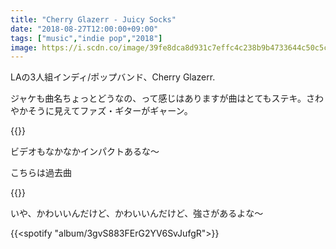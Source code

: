```yaml
---
title: "Cherry Glazerr - Juicy Socks"
date: "2018-08-27T12:00:00+09:00"
tags: ["music","indie pop","2018"]
image: https://i.scdn.co/image/39fe8dca8d931c7effc4c238b9b4733644c50c5c
---
```


LAの3人組インディ/ポップバンド、Cherry Glazerr.

ジャケも曲名ちょっとどうなの、って感じはありますが曲はとてもステキ。さわやかそうに見えてファズ・ギターがギャーン。

{{<youtube src="hcaNe6nd3gc" title="Cherry Glazerr - Juicy Socks">}}

ビデオもなかなかインパクトあるな〜

こちらは過去曲

{{<youtube src="GFgz9aiiZlQ" title="Cherry Glazerr - Told You I'd Be With The Guys">}}

いや、かわいいんだけど、かわいいんだけど、強さがあるよな〜

{{<spotify "album/3gvS883FErG2YV6SvJufgR">}}
